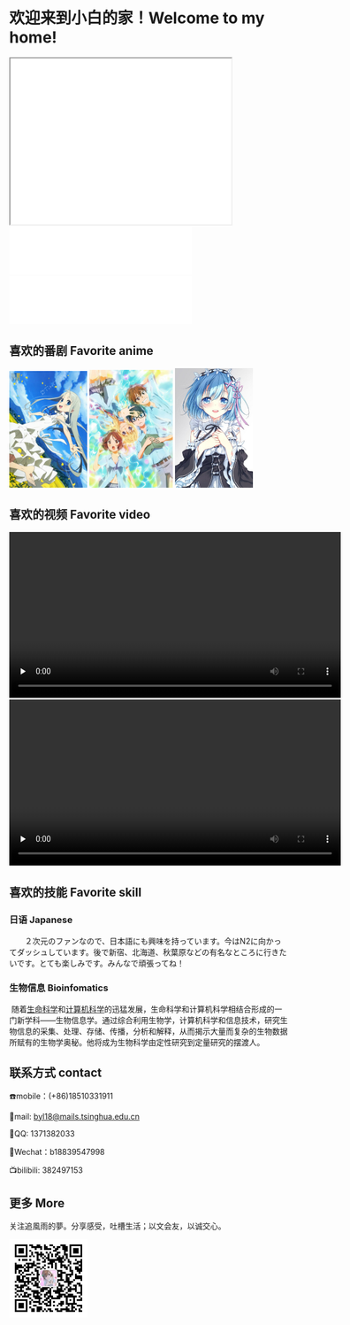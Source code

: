 # 欢迎来到小白的家！Welcome to my home!

<iframe height=300 width=400 src=".\resources\4.gif">



## 关于我 About me

+  简介：20岁 男  河南 漯河  白一兰
+  经历：现就读于清华大学生命学院，辅修生物医学工程，加入林枫计划第八期<img src=".\resources\1.png" alt="img" style="zoom:33%;" width="15%"/> 
+ 个性签名：灵衣玉佩，一阴一阳。罗生堂下。秋兰长生。

## 喜欢的音乐  Favorite music

<iframe frameborder="no" border="0" marginwidth="0" marginheight="0" width=330 height=86 src="//music.163.com/outchain/player?type=2&id=1819906832&auto=1&height=66"></iframe>

<iframe frameborder="no" border="0" marginwidth="0" marginheight="0" width=330 height=86 src="//music.163.com/outchain/player?type=2&id=22705492&auto=1&height=66"></iframe>

 <iframe frameborder="no" border="0" marginwidth="0" marginheight="0" width=330 height=86 src="//music.163.com/outchain/player?type=2&id=30064263&auto=1&height=66"></iframe>

## 喜欢的番剧  Favorite anime

<a href="https://www.bilibili.com/bangumi/play/ep15022" target="-blank" title="未闻花名"><img src=".\resources\1.jpg" alt="未闻花名" style="zoom:33%;" width="28%" /></a> <a href="https://www.bilibili.com/bangumi/play/ss1699/" target="-blank" title="四月是你的谎言"><img src=".\resources\2.jpg" alt="四月是你的谎言" style="zoom:33%;" width="30%" /></a>   <a href="https://www.bilibili.com/bangumi/play/ss33802/" target="-blank" title="从零开始的异世界生活"><img src=".\resources\3.jpg" alt="从零开始的异世界生活" style="zoom:33%;" width="28%" /></a> 

## 喜欢的视频  Favorite video

 

<video id="video" controls="" preload="none" width="600"  controls="controls" style="width= 50%; height=100%; object-fit: fill">
    <source id="mp4" src=".\resources\1.mp4" type="video/mp4"> 
</video>



<video id="video" controls="" preload="none" width="600"  controls="controls" style="width= 50%; height=100%; object-fit: fill">
    <source id="mp4" src=".\resources\2.mp4">
</video>



## 喜欢的技能 Favorite skill

### 日语  Japanese

　　２次元のファンなので、日本語にも興味を持っています。今はN2に向かってダッシュしています。後で新宿、北海道、秋葉原などの有名なところに行きたいです。とても楽しみです。みんなで頑張ってね！

### 生物信息 Bioinfomatics

​        随着[生命科学](https://baike.baidu.com/item/生命科学/80506)和[计算机科学](https://baike.baidu.com/item/计算机科学/9132)的迅猛发展，生命科学和计算机科学相结合形成的一门新学科——生物信息学。通过综合利用生物学，计算机科学和信息技术，研究生物信息的采集、处理、存储、传播，分析和解释，从而揭示大量而复杂的生物数据所赋有的生物学奥秘。他将成为生物科学由定性研究到定量研究的摆渡人。

## 联系方式 contact

☎️mobile：(+86)18510331911

📧mail: byl18@mails.tsinghua.edu.cn

🐧QQ:  1371382033

💬Wechat：b18839547998

📺bilibili: 382497153

## 更多 More

关注追風雨的夢。分享感受，吐槽生活；以文会友，以诚交心。

<img src=".\resources\2.png" alt="qrcode_1615083029" style="zoom:33%;" /> 
